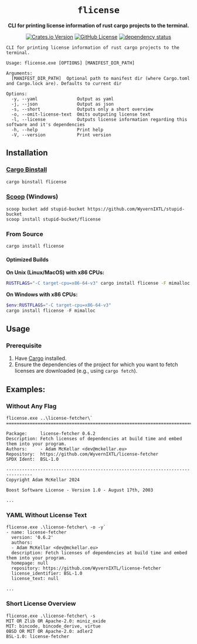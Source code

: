 <div align="center">

# `flicense`
**CLI for printing license information of rust cargo projects to the terminal.**

[![Crates.io Version](https://img.shields.io/crates/v/flicense)](https://crates.io/crates/flicense)
[![GitHub License](https://img.shields.io/github/license/WyvernIXTL/flicense-rs)](https://github.com/WyvernIXTL/flicense-rs/blob/main/LICENSE)
[![dependency status](https://deps.rs/repo/github/WyvernIXTL/flicense-rs/status.svg)](https://deps.rs/repo/github/WyvernIXTL/flicense-rs)

</div>

```
CLI for printing license information of rust cargo projects to the terminal.

Usage: flicense.exe [OPTIONS] [MANIFEST_DIR_PATH]

Arguments:
  [MANIFEST_DIR_PATH]  Optional path to manifest dir (where Cargo.toml and Cargo.lock are). Defaults to current dir

Options:
  -y, --yaml               Output as yaml
  -j, --json               Output as json
  -s, --short              Outputs only a short overview
  -o, --omit-license-text  Omits outputing license text
  -l, --license            Outputs license information regarding this software and it's dependencies
  -h, --help               Print help
  -V, --version            Print version
```

## Installation

### [Cargo Binstall](https://github.com/cargo-bins/cargo-binstall)

```sh
cargo binstall flicense
```


### [Scoop](https://scoop.sh/) (Windows)

```
scoop bucket add stupid-bucket https://github.com/WyvernIXTL/stupid-bucket
scoop install stupid-bucket/flicense
```


### From Source

```sh
cargo install flicense
```

#### Optimized Builds

**On Unix (Linux/MacOS) with x86 CPUs:**

```sh
RUSTFLAGS="-C target-cpu=x86-64-v3" cargo install flicense -F mimalloc
```

**On Windows with x86 CPUs:**

```powershell
$env:RUSTFLAGS="-C target-cpu=x86-64-v3"
cargo install flicense -F mimalloc
```


## Usage

### Prerequisite

1. Have [Cargo](https://github.com/rust-lang/cargo) installed.
2. Ensure the dependencies of the project for which you want to fetch licenses are downloaded (e.g., using `cargo fetch`).


## Examples:

### Without Any Flag

```
flicense.exe ..\license-fetcher\`
================================================================================

Package:     license-fetcher 0.6.2
Description: Fetch licenses of dependencies at build time and embed them into your program.
Authors:     - Adam McKellar <dev@mckellar.eu>
Repository:  https://github.com/WyvernIXTL/license-fetcher
SPDX Ident:  BSL-1.0

--------------------------------------------------------------------------------
Copyright Adam McKellar 2024

Boost Software License - Version 1.0 - August 17th, 2003

...
```

### YAML Without License Text

```
flicense.exe .\license-fetcher\ -o -y`
- name: license-fetcher
  version: '0.6.2'
  authors:
  - Adam McKellar <dev@mckellar.eu>
  description: Fetch licenses of dependencies at build time and embed them into your program.
  homepage: null
  repository: https://github.com/WyvernIXTL/license-fetcher
  license_identifier: BSL-1.0
  license_text: null

...
```

### Short License Overview
```
flicense.exe .\license-fetcher\ -s
MIT OR Zlib OR Apache-2.0: miniz_oxide
MIT: bincode, bincode_derive, virtue
0BSD OR MIT OR Apache-2.0: adler2
BSL-1.0: license-fetcher
```



